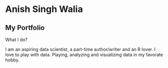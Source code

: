 <h1>Anish Singh Walia</h1>

<h2>My Portfolio</h2>
 
 What I do?
 
 I am an aspiring data scientist, a part-time author/writer and an R lover.
 I love to play with data. Playing, analyzing and visualizing data in my favorate hobby.
